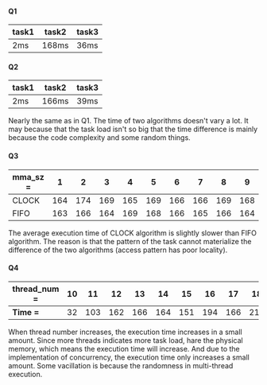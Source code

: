 #### Q1

| task1 | task2 | task3 |
| ----- | ----- | ----- |
| 2ms   | 168ms | 36ms  |



#### Q2

| task1 | task2 | task3 |
| ----- | ----- | ----- |
| 2ms   | 166ms | 39ms  |

Nearly the same as in Q1. The time of two algorithms doesn't vary a lot. It may because that the task load isn't so big that the time difference is mainly because the code complexity and some random things.

#### Q3

| mma_sz = | 1    | 2    | 3    | 4    | 5    | 6    | 7    | 8    | 9    | 10   |
| -------- | ---- | ---- | ---- | ---- | ---- | ---- | ---- | ---- | ---- | ---- |
| CLOCK    | 164  | 174  | 169  | 165  | 169  | 166  | 166  | 169  | 168  | 168  |
| FIFO     | 163  | 166  | 164  | 169  | 168  | 166  | 165  | 166  | 164  | 166  |

The average execution time of CLOCK algorithm is slightly slower than FIFO algorithm. The reason is that the pattern of the task cannot materialize the difference of the two algorithms (access pattern has poor locality).

#### Q4

| thread_num = | 10   | 11   | 12   | 13   | 14   | 15   | 16   | 17   | 18   | 19   | 20   |
| ------------ | ---- | ---- | ---- | ---- | ---- | ---- | ---- | ---- | ---- | ---- | ---- |
| **Time =**   | 32   | 103  | 162  | 166  | 164  | 151  | 194  | 166  | 211  | 217  | 230  |

When thread number increases, the execution time increases in a small amount. Since more threads indicates more task load, hare the physical memory, which means the execution time will increase. And due to the implementation of concurrency, the execution time only increases a small amount. Some vacillation is because the randomness in multi-thread execution.
